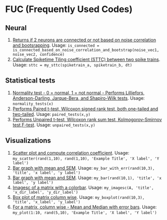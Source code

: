 # FUC (Frequently Used Codes)

## Neural
1. [Returns if 2 neurons are connected or not based on noise correlation and bootsrapping](https://github.com/rakaar/fuc/blob/master/./neural/is_connected_based_on_noise_corr_and_bootstrap.m). Usage: `is_connected = is_connected_based_on_noise_correlation_and_bootstrap(noise_vec1, noise_vec2, confidence)`
2. [Calculate Spiketime Tiling coefficient (STTC) between two spike trains](https://github.com/rakaar/fuc/blob/master/./neural/my_sttc.m). Usage: `sttc = my_sttc(spiketrain_a, spiketrain_b, dt)`

## Statistical tests
1. [Normality test - 0 = normal, 1 = not normal - Performs Lilliefors, Anderson-Darling, Jarque-Bera, and Shapiro-Wilk tests](https://github.com/rakaar/fuc/blob/master/./statistical_tests/normality_tests.m). Usage: `normality_tests(x)`
2. [Performs Paired t-test, Wilcoxon signed rank test, both one-tailed and two-tailed](https://github.com/rakaar/fuc/blob/master/./statistical_tests/paired_tests.m). Usage: `paired_tests(x,y)`
3. [Performs Unpaired t-test, Wilcoxon rank sum test, Kolmogorov-Smirnov test,F-test](https://github.com/rakaar/fuc/blob/master/./statistical_tests/unpaired_tests.m). Usage: `unpaired_tests(x,y)`

## Visualizations
1. [Scatter plot and compute correlation coefficient](https://github.com/rakaar/fuc/blob/master/./visualizations/my_scatter.m). Usage: `my_scatter(rand(1,10), rand(1,10), 'Example Title', 'X label', 'Y label')`
2. [Bar graph with mean and SEM](https://github.com/rakaar/fuc/blob/master/./visualizations/my_bar_with_err.m). Usage: `my_bar_with_err(rand(10,3), 'title', 'x label', 'y label')`
3. [Bar graph with mean and SEM](https://github.com/rakaar/fuc/blob/master/./visualizations/my_bar.m). Usage: `my_bar(rand(10,1), 'title', 'x label', 'y label')`
4. [Imagesc of a matrix with a colorbar](https://github.com/rakaar/fuc/blob/master/./visualizations/my_imagesc.m). Usage: `my_imagesc(A, 'title', 'x_dir_label', 'y_dir_label')`
5. [Box plot of matrix column wise](https://github.com/rakaar/fuc/blob/master/./visualizations/my_boxplot.m). Usage: `my_boxplot(rand(10,3), 'title', 'x_label', 'y_label')`
6. [For a matrix, column wise - Mean and Median with error bars](https://github.com/rakaar/fuc/blob/master/./visualizations/my_plot.m). Usage: `my_plot(1:10, rand(5,10), 'Example Title', 'X label', 'Y label')`
